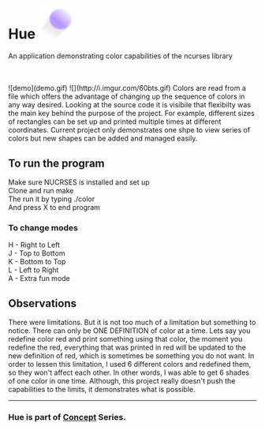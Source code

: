# Hue  <img src="Logo.png" width="70" />
An application demonstrating color capabilities of the ncurses library 

<br/>
<br/>
![demo](demo.gif)
![](http://i.imgur.com/60bts.gif)
Colors are read from a file which offers the advantage of changing up
the sequence of colors in any way desired.
Looking at the source code it is visibile that flexibilty was the main key 
behind the purpose of the project. For example, different sizes of rectangles can be set up and printed 
multiple times at different coordinates. 
Current project only demonstrates one shpe to view 
series of colors but new shapes can be added and managed easily.


## To run the program <br/>
Make sure NUCRSES is installed and set up <br/>
Clone and run make <br/>
The run it by typing ./color <br/>
And press X to end program
### To change modes  <br/>
H - Right to Left <br/>
J - Top to Bottom <br/>
K - Bottom to Top <br/>
L - Left to Right <br/> 
A - Extra fun mode


## Observations 
There were limitations. But it is not too much of a limitation but something to notice.
There can only be ONE DEFINITION of color at a time. Lets say you redefine color red and print something 
using that color, the moment you redefine the red, everything that was printed in red will be updated
to the new definition of red, which is sometimes be something you do not want. In order to lessen this
limitation, I used 6 different colors and redefined them, so they won't affect each other. In other
words, I was able to get 6 shades of one color in one time. Although, this project really doesn't push
the capabilities to the limits, it demonstrates what is possible. 


---
### Hue is part of [Concept](https://github.com/azimex/Concept) Series.
